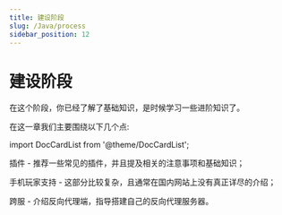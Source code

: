 ```yaml
---
title: 建设阶段
slug: /Java/process
sidebar_position: 12
---
```


# 建设阶段

在这个阶段，你已经了解了基础知识，是时候学习一些进阶知识了。

在这一章我们主要围绕以下几个点:

import DocCardList from '@theme/DocCardList';

<DocCardList />

插件 - 推荐一些常见的插件，并且提及相关的注意事项和基础知识；

手机玩家支持 - 这部分比较复杂，且通常在国内网站上没有真正详尽的介绍；

跨服 - 介绍反向代理端，指导搭建自己的反向代理服务器。
